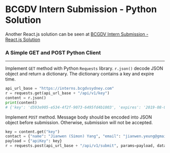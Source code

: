 # BCGDV Intern Submission - Python Solution

Another React.js solution can be seen at [BCGDV Intern Submission - React.js Solution](https://github.com/szymonyang/BCGDV_Intern_submission_React)

### A Simple GET and POST Python Client

---

Implement `GET` method with Python `Requests` library. `r.json()` decode JSON object and return a dictionary. The dictionary contains a key and expire time.

```Python
api_url_base = "https://interns.bcgdvsydney.com"
r = requests.get(api_url_base + "/api/v1/key")
content = r.json()
print(content)
# {'key': 'd593e905-e534-4f2f-9073-6495fd4b1003', 'expires': '2019-08-07 07:09:35.802400'}
```

Implement `POST` method.  Message body should be encoded into JSON object before submission. Otherwise, submission will not be accepted.

```Python
key = content.get("key")
contact = {"name": "Jianwen (Simon) Yang", "email": "jianwen.yeung@gmail.com"}
payload = {"apiKey": key}
r = requests.post(api_url_base + "/api/v1/submit", params=payload, data=json.dumps(contact))

